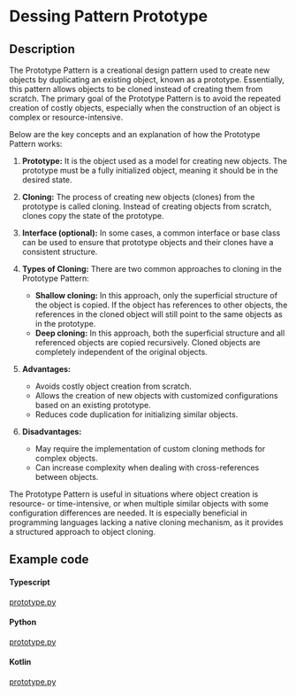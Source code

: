 # Dessing Pattern Prototype

## Description

The Prototype Pattern is a creational design pattern used to create new objects by duplicating an existing object, known as a prototype. Essentially, this pattern allows objects to be cloned instead of creating them from scratch. The primary goal of the Prototype Pattern is to avoid the repeated creation of costly objects, especially when the construction of an object is complex or resource-intensive.

Below are the key concepts and an explanation of how the Prototype Pattern works:

1. **Prototype:** It is the object used as a model for creating new objects. The prototype must be a fully initialized object, meaning it should be in the desired state.

2. **Cloning:** The process of creating new objects (clones) from the prototype is called cloning. Instead of creating objects from scratch, clones copy the state of the prototype.

3. **Interface (optional):** In some cases, a common interface or base class can be used to ensure that prototype objects and their clones have a consistent structure.

4. **Types of Cloning:** There are two common approaches to cloning in the Prototype Pattern:

   - **Shallow cloning:** In this approach, only the superficial structure of the object is copied. If the object has references to other objects, the references in the cloned object will still point to the same objects as in the prototype.
   - **Deep cloning:** In this approach, both the superficial structure and all referenced objects are copied recursively. Cloned objects are completely independent of the original objects.

5. **Advantages:**

   - Avoids costly object creation from scratch.
   - Allows the creation of new objects with customized configurations based on an existing prototype.
   - Reduces code duplication for initializing similar objects.

6. **Disadvantages:**
   - May require the implementation of custom cloning methods for complex objects.
   - Can increase complexity when dealing with cross-references between objects.

The Prototype Pattern is useful in situations where object creation is resource- or time-intensive, or when multiple similar objects with some configuration differences are needed. It is especially beneficial in programming languages lacking a native cloning mechanism, as it provides a structured approach to object cloning.

## Example code

<!-- tabs:start -->

#### **Typescript**

[prototype.py](https://raw.githubusercontent.com/jeresoftx/design-patterns/5a05e359d608a22d16851d500d76335aab2407be/designs/creationalPatterns/prototype/prototype.ts ':include :type=code')

#### **Python**

[prototype.py](https://raw.githubusercontent.com/jeresoftx/design-patterns/main/designs/creationalPatterns/prototype/prototype.py ':include :type=code')

#### **Kotlin**

[prototype.py](https://raw.githubusercontent.com/jeresoftx/design-patterns/5a05e359d608a22d16851d500d76335aab2407be/designs/creationalPatterns/prototype/prototype.kt ':include :type=code')

<!-- tabs:end -->
